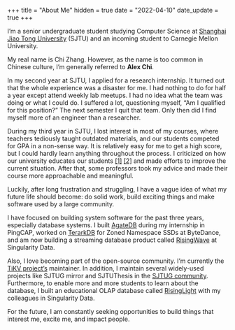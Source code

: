 +++
title = "About Me"
hidden = true
date = "2022-04-10"
date_update = true
+++

I’m a senior undergraduate student studying Computer Science at [Shanghai Jiao Tong University][sjtu] (SJTU) and an incoming student to Carnegie Mellon University.

[sjtu]: http://en.sjtu.edu.cn/

My real name is Chi Zhang. However, as the name is too common in Chinese culture, I’m generally referred to **Alex Chi**.

In my second year at SJTU, I applied for a research internship. It turned out that the whole experience was a disaster for me. I had nothing to do for half a year except attend weekly lab meetups. I had no idea what the team was doing or what I could do. I suffered a lot, questioning myself, “Am I qualified for this position?” The next semester I quit that team. Only then did I find myself more of an engineer than a researcher.

During my third year in SJTU, I lost interest in most of my courses, where teachers tediously taught outdated materials, and our students competed for GPA in a non-sense way. It is relatively easy for me to get a high score, but I could hardly learn anything throughout the process. I criticized on how our university educates our students [[1]](https://zhuanlan.zhihu.com/p/345269981) [[2]](https://survivesjtu.gitbook.io/survivesjtumanual/fu-lu/ben-ke-sheng-zhuan-ye-jie-shao-todo/cs-zi-jiu-zhi-bei) and made efforts to improve the current situation. After that, some professors took my advice and made their course more approachable and meaningful.

Luckily, after long frustration and struggling, I have a vague idea of what my future life should become: do solid work, build exciting things and make software used by a large community.

I have focused on building system software for the past three years, especially database systems. I built [AgateDB][agatedb] during my internship in PingCAP, worked on [TerarkDB][terarkdb] for Zoned Namespace SSDs at ByteDance, and am now building a streaming database product called [RisingWave][risingwave] at Singularity Data.

[agatedb]: https://github.com/tikv/agatedb
[terarkdb]: https://github.com/bytedance/terarkdb

Also, I love becoming part of the open-source community. I’m currently the [TiKV project’s][tikv] maintainer. In addition, I maintain several widely-used projects like SJTUG mirror and SJTUThesis in the [SJTUG community][sjtug]. Furthermore, to enable more and more students to learn about the database, I built an educational OLAP database called [RisingLight][risinglight] with my colleagues in Singularity Data.

[tikv]: https://tikv.org
[sjtug]: https://github.com/sjtug
[risinglight]: https://github.com/risinglightdb/risinglight
[risingwave]: https://github.com/singularity-data/risingwave

For the future, I am constantly seeking opportunities to build things that interest me, excite me, and impact people.
